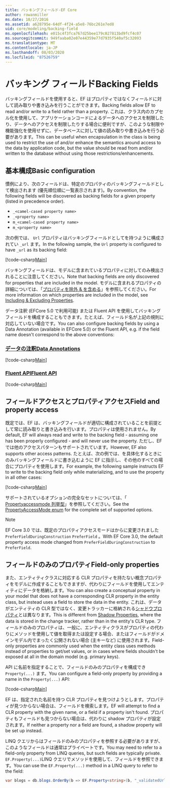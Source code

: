 ```yaml
---
title: バッキングフィールド-EF Core
author: rowanmiller
ms.date: 10/27/2016
ms.assetid: a628795e-64df-4f24-a5e8-76bc261e7ed8
uid: core/modeling/backing-field
ms.openlocfilehash: e015c4f3fca767d25bee179c027813bd9fcf4c07
ms.sourcegitcommit: 949faaba02e07e44359e77d7935f540af5c32093
ms.translationtype: MT
ms.contentlocale: ja-JP
ms.lasthandoff: 08/03/2020
ms.locfileid: "87526759"
---
```

# <a name="backing-fields"></a><span data-ttu-id="15743-102">バッキング フィールド</span><span class="sxs-lookup"><span data-stu-id="15743-102">Backing Fields</span></span>

<span data-ttu-id="15743-103">バッキングフィールドを使用すると、EF はプロパティではなくフィールドに対して読み取りや書き込みを行うことができます。</span><span class="sxs-lookup"><span data-stu-id="15743-103">Backing fields allow EF to read and/or write to a field rather than a property.</span></span> <span data-ttu-id="15743-104">これは、クラス内のカプセル化を使用して、アプリケーションコードによるデータへのアクセスを制限したり、データへのアクセスを制限したりする場合に便利ですが、このような制限や機能強化を使用せずに、データベースに対して値の読み取りや書き込みを行う必要があります。</span><span class="sxs-lookup"><span data-stu-id="15743-104">This can be useful when encapsulation in the class is being used to restrict the use of and/or enhance the semantics around access to the data by application code, but the value should be read from and/or written to the database without using those restrictions/enhancements.</span></span>

## <a name="basic-configuration"></a><span data-ttu-id="15743-105">基本構成</span><span class="sxs-lookup"><span data-stu-id="15743-105">Basic configuration</span></span>

<span data-ttu-id="15743-106">慣例により、次のフィールドは、特定のプロパティのバッキングフィールドとして検出されます (優先順位順に一覧表示されます)。</span><span class="sxs-lookup"><span data-stu-id="15743-106">By convention, the following fields will be discovered as backing fields for a given property (listed in precedence order).</span></span> 

* `_<camel-cased property name>`
* `_<property name>`
* `m_<camel-cased property name>`
* `m_<property name>`

<span data-ttu-id="15743-107">次の例では、 `Url` プロパティはバッキングフィールドとしてを持つように構成されてい `_url` ます。</span><span class="sxs-lookup"><span data-stu-id="15743-107">In the following sample, the `Url` property is configured to have `_url` as its backing field:</span></span>

[!code-csharp[Main](../../../samples/core/Modeling/Conventions/BackingField.cs#Sample)]

<span data-ttu-id="15743-108">バッキングフィールドは、モデルに含まれているプロパティに対してのみ検出されることに注意してください。</span><span class="sxs-lookup"><span data-stu-id="15743-108">Note that backing fields are only discovered for properties that are included in the model.</span></span> <span data-ttu-id="15743-109">モデルに含まれるプロパティの詳細については、「[プロパティを除外 & を含める](included-properties.md)」を参照してください。</span><span class="sxs-lookup"><span data-stu-id="15743-109">For more information on which properties are included in the model, see [Including & Excluding Properties](included-properties.md).</span></span>

<span data-ttu-id="15743-110">データ注釈 (EFCore 5.0 で利用可能) または Fluent API を使用してバッキングフィールドを構成することもできます。たとえば、フィールド名が上記の規則に対応していない場合です。</span><span class="sxs-lookup"><span data-stu-id="15743-110">You can also configure backing fields by using a Data Annotation (available in EFCore 5.0) or the Fluent API, e.g. if the field name doesn't correspond to the above conventions:</span></span>

### <a name="data-annotations"></a>[<span data-ttu-id="15743-111">データの注釈</span><span class="sxs-lookup"><span data-stu-id="15743-111">Data Annotations</span></span>](#tab/data-annotations)

[!code-csharp[Main](../../../samples/core/Modeling/DataAnnotations/BackingField.cs?name=BackingField&highlight=7)]

### <a name="fluent-api"></a>[<span data-ttu-id="15743-112">Fluent API</span><span class="sxs-lookup"><span data-stu-id="15743-112">Fluent API</span></span>](#tab/fluent-api)

[!code-csharp[Main](../../../samples/core/Modeling/FluentAPI/BackingField.cs?name=BackingField&highlight=5)]

## <a name="field-and-property-access"></a><span data-ttu-id="15743-113">フィールドアクセスとプロパティアクセス</span><span class="sxs-lookup"><span data-stu-id="15743-113">Field and property access</span></span>

<span data-ttu-id="15743-114">既定では、EF は、バッキングフィールドが適切に構成されていることを前提として常に読み取りと書き込みを行います。プロパティは使用されません。</span><span class="sxs-lookup"><span data-stu-id="15743-114">By default, EF will always read and write to the backing field - assuming one has been properly configured - and will never use the property.</span></span> <span data-ttu-id="15743-115">ただし、EF では他のアクセスパターンもサポートされています。</span><span class="sxs-lookup"><span data-stu-id="15743-115">However, EF also supports other access patterns.</span></span> <span data-ttu-id="15743-116">たとえば、次の例では、を具体化するときにのみバッキングフィールドに書き込むように EF に指示し、その他のすべての場合にプロパティを使用します。</span><span class="sxs-lookup"><span data-stu-id="15743-116">For example, the following sample instructs EF to write to the backing field only while materializing, and to use the property in all other cases:</span></span>

[!code-csharp[Main](../../../samples/core/Modeling/FluentAPI/BackingFieldAccessMode.cs?name=BackingFieldAccessMode&highlight=6)]

<span data-ttu-id="15743-117">サポートされているオプションの完全なセットについては、「 [Propertyaccessmode 列挙型](/dotnet/api/microsoft.entityframeworkcore.propertyaccessmode)」を参照してください。</span><span class="sxs-lookup"><span data-stu-id="15743-117">See the [PropertyAccessMode enum](/dotnet/api/microsoft.entityframeworkcore.propertyaccessmode) for the complete set of supported options.</span></span>

> [!NOTE]
> <span data-ttu-id="15743-118">EF Core 3.0 では、既定のプロパティアクセスモードはからに変更されました `PreferFieldDuringConstruction` `PreferField` 。</span><span class="sxs-lookup"><span data-stu-id="15743-118">With EF Core 3.0, the default property access mode changed from `PreferFieldDuringConstruction` to `PreferField`.</span></span>

## <a name="field-only-properties"></a><span data-ttu-id="15743-119">フィールドのみのプロパティ</span><span class="sxs-lookup"><span data-stu-id="15743-119">Field-only properties</span></span>

<span data-ttu-id="15743-120">また、エンティティクラスに対応する CLR プロパティを持たない概念プロパティをモデルに作成することもできますが、代わりにフィールドを使用してエンティティにデータを格納します。</span><span class="sxs-lookup"><span data-stu-id="15743-120">You can also create a conceptual property in your model that does not have a corresponding CLR property in the entity class, but instead uses a field to store the data in the entity.</span></span> <span data-ttu-id="15743-121">これは、データがエンティティの CLR 型ではなく、変更トラッカーに格納される[シャドウプロパティ](shadow-properties.md)とは異なります。</span><span class="sxs-lookup"><span data-stu-id="15743-121">This is different from [Shadow Properties](shadow-properties.md), where the data is stored in the change tracker, rather than in the entity's CLR type.</span></span> <span data-ttu-id="15743-122">フィールドのみのプロパティは、一般に、エンティティクラスがプロパティの代わりにメソッドを使用して値を取得または設定する場合、またはフィールドがドメインモデル内でまったく公開されない場合 (主キーなど) に使用されます。</span><span class="sxs-lookup"><span data-stu-id="15743-122">Field-only properties are commonly used when the entity class uses methods instead of properties to get/set values, or in cases where fields shouldn't be exposed at all in the domain model (e.g. primary keys).</span></span>

<span data-ttu-id="15743-123">API に名前を指定することで、フィールドのみのプロパティを構成でき `Property(...)` ます。</span><span class="sxs-lookup"><span data-stu-id="15743-123">You can configure a field-only property by providing a name in the `Property(...)` API:</span></span>

[!code-csharp[Main](../../../samples/core/Modeling/FluentAPI/BackingFieldNoProperty.cs#Sample)]

<span data-ttu-id="15743-124">EF は、指定された名前を持つ CLR プロパティを見つけようとします。プロパティが見つからない場合は、フィールドを検索します。</span><span class="sxs-lookup"><span data-stu-id="15743-124">EF will attempt to find a CLR property with the given name, or a field if a property isn't found.</span></span> <span data-ttu-id="15743-125">プロパティもフィールドも見つからない場合は、代わりに shadow プロパティが設定されます。</span><span class="sxs-lookup"><span data-stu-id="15743-125">If neither a property nor a field are found, a shadow property will be set up instead.</span></span>

<span data-ttu-id="15743-126">LINQ クエリからはフィールドのみのプロパティを参照する必要がありますが、このようなフィールドは通常はプライベートです。</span><span class="sxs-lookup"><span data-stu-id="15743-126">You may need to refer to a field-only property from LINQ queries, but such fields are typically private.</span></span> <span data-ttu-id="15743-127">`EF.Property(...)`LINQ クエリでメソッドを使用して、フィールドを参照できます。</span><span class="sxs-lookup"><span data-stu-id="15743-127">You can use the `EF.Property(...)` method in a LINQ query to refer to the field:</span></span>

``` csharp
var blogs = db.blogs.OrderBy(b => EF.Property<string>(b, "_validatedUrl"));
```
